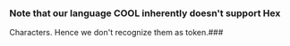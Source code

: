 ### Note that our language COOL inherently doesn't support Hex
Characters. Hence we don't recognize them as token.###
